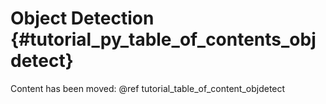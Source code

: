 Object Detection {#tutorial_py_table_of_contents_objdetect}
================

Content has been moved: @ref tutorial_table_of_content_objdetect
